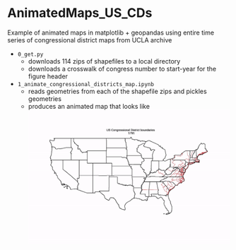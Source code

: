 # AnimatedMaps_US_CDs
Example of animated maps in matplotlib + geopandas using entire time series of congressional district maps from UCLA archive

+ `0_get.py`
  + downloads 114 zips of shapefiles to a local directory
  + downloads a crosswalk of congress number to start-year for the figure header
+ `1_animate_congressional_districts_map.ipynb`
  + reads geometries from each of the shapefile zips and pickles geometries 
  + produces an animated map that looks like 
![Map](output.gif)

